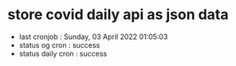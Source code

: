 # store covid daily api as json data

- last cronjob : Sunday, 03 April 2022 01:05:03
- status og cron : success
- status daily cron : success
      
      